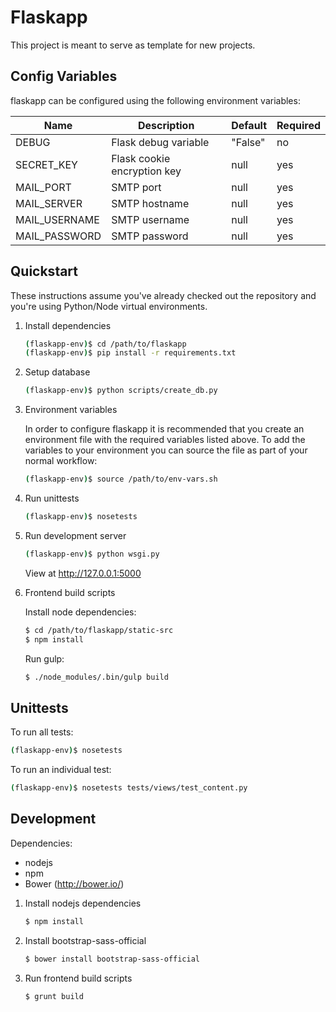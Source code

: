 # Flaskapp

This project is meant to serve as template for new projects.

## Config Variables

flaskapp can be configured using the following environment variables:

Name          | Description                 | Default | Required
------------- | --------------------------- | ------- | -------
DEBUG         | Flask debug variable        | "False" | no
SECRET_KEY    | Flask cookie encryption key | null    | yes
MAIL_PORT     | SMTP port                   | null    | yes
MAIL_SERVER   | SMTP hostname               | null    | yes
MAIL_USERNAME | SMTP username               | null    | yes
MAIL_PASSWORD | SMTP password               | null    | yes

## Quickstart

These instructions assume you've already checked out the repository and you're using Python/Node virtual environments.

1. Install dependencies

    ```bash
    (flaskapp-env)$ cd /path/to/flaskapp
    (flaskapp-env)$ pip install -r requirements.txt
    ```

1. Setup database

   ```bash
   (flaskapp-env)$ python scripts/create_db.py
   ```

1. Environment variables

   In order to configure flaskapp it is recommended that you create an environment file with the required variables listed above. To add the variables to your environment you can source the file as part of your normal workflow:

   ```bash
   (flaskapp-env)$ source /path/to/env-vars.sh
   ```

1. Run unittests

    ```bash
    (flaskapp-env)$ nosetests
    ```

1. Run development server

   ```bash
   (flaskapp-env)$ python wsgi.py
   ```

   View at http://127.0.0.1:5000

1. Frontend build scripts

   Install node dependencies:

   ```bash
   $ cd /path/to/flaskapp/static-src
   $ npm install
   ```

   Run gulp:

   ```bash
   $ ./node_modules/.bin/gulp build
   ```

## Unittests ##

To run all tests:

```bash
(flaskapp-env)$ nosetests
```

To run an individual test:

```bash
(flaskapp-env)$ nosetests tests/views/test_content.py
```

## Development ##

Dependencies:

 - nodejs
 - npm
 - Bower (http://bower.io/)

1. Install nodejs dependencies

   ```bash
   $ npm install
   ```

1. Install bootstrap-sass-official

   ```bash
   $ bower install bootstrap-sass-official
   ```

1. Run frontend build scripts

   ```bash
   $ grunt build
   ```
